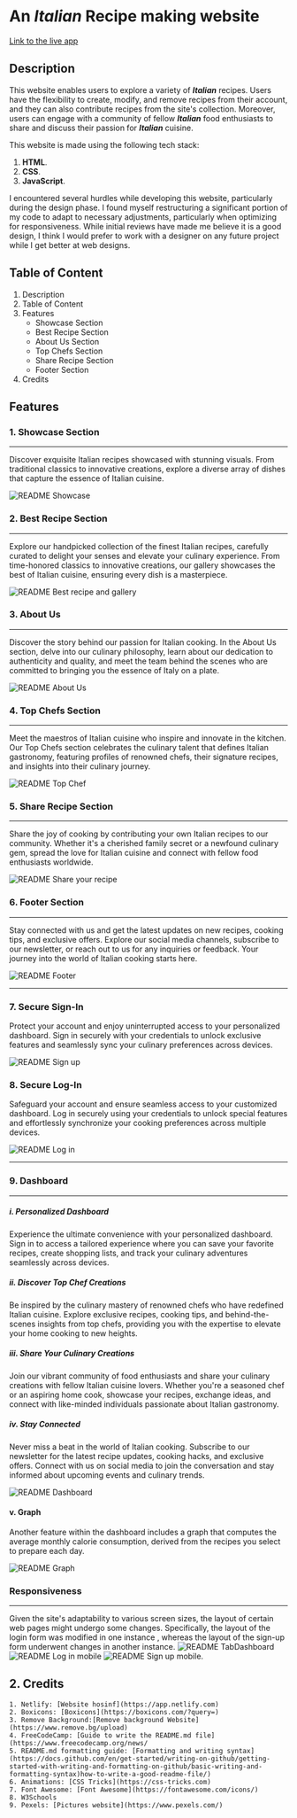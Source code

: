 # An ***Italian*** Recipe making website
[Link to the live app](https://holorunshogo-italian-recipes.netlify.app/)

## Description
This website enables users to explore a variety of ***Italian*** recipes. Users have the flexibility to create, modify, and remove recipes from their account, and they can also contribute recipes from the site's collection. Moreover, users can engage with a community of fellow ***Italian*** food enthusiasts to share and discuss their passion for ***Italian*** cuisine.

This website is made using the following tech stack:
  1. **HTML**.
  2. **CSS**.
  3. **JavaScript**.

I encountered several hurdles while developing this website, particularly during the design phase. I found myself restructuring a significant portion of my code to adapt to necessary adjustments, particularly when optimizing for responsiveness. While initial reviews have made me believe it is a good design, I think I would prefer to work with a designer on any future project while I get better at web designs.

<!-- I would like to make all form and input fields to submit and be functional. And also, make the subscribe button prompt a modal of a form to subscribe to newsletters.  -->

## Table of Content
1. Description
2. Table of Content
3. Features
    + Showcase Section
    + Best Recipe Section
    + About Us Section
    + Top Chefs Section
    + Share Recipe Section
    + Footer Section
4. Credits


## Features

### 1. Showcase Section
---
Discover exquisite Italian recipes showcased with stunning visuals. From traditional classics to innovative creations, explore a diverse array of dishes that capture the essence of Italian cuisine.

![README Showcase](https://github.com/Olorunshogo/Italian-recipes/assets/134854296/a295002d-737b-483c-841c-906d42ed4a6b)

### 2. Best Recipe Section
---
Explore our handpicked collection of the finest Italian recipes, carefully curated to delight your senses and elevate your culinary experience. From time-honored classics to innovative creations, our gallery showcases the best of Italian cuisine, ensuring every dish is a masterpiece.

![README Best recipe and gallery](https://github.com/Olorunshogo/Italian-recipes/assets/134854296/c1d5ec39-dab2-4f50-be46-c9e3ff99600d)

### 3. About Us 
---
Discover the story behind our passion for Italian cooking. In the About Us section, delve into our culinary philosophy, learn about our dedication to authenticity and quality, and meet the team behind the scenes who are committed to bringing you the essence of Italy on a plate.

![README About Us](https://github.com/Olorunshogo/Italian-recipes/assets/134854296/2adb698d-c29e-4882-940f-87db1d4973c3)

### 4. Top Chefs Section
---
Meet the maestros of Italian cuisine who inspire and innovate in the kitchen. Our Top Chefs section celebrates the culinary talent that defines Italian gastronomy, featuring profiles of renowned chefs, their signature recipes, and insights into their culinary journey.

![README Top Chef](https://github.com/Olorunshogo/Italian-recipes/assets/134854296/9c14b399-366f-480b-a276-184dcab87e93)

### 5. Share Recipe Section
---
Share the joy of cooking by contributing your own Italian recipes to our community. Whether it's a cherished family secret or a newfound culinary gem, spread the love for Italian cuisine and connect with fellow food enthusiasts worldwide.

![README Share your recipe](https://github.com/Olorunshogo/Italian-recipes/assets/134854296/8898103a-3723-4e68-ba30-e5987f0929d6)

### 6. Footer Section
---
Stay connected with us and get the latest updates on new recipes, cooking tips, and exclusive offers. Explore our social media channels, subscribe to our newsletter, or reach out to us for any inquiries or feedback. Your journey into the world of Italian cooking starts here.

![README Footer](https://github.com/Olorunshogo/Italian-recipes/assets/134854296/38d8d45c-9dfd-4a20-ab7d-6fe16db6a820)

---

### 7. Secure Sign-In
Protect your account and enjoy uninterrupted access to your personalized dashboard. Sign in securely with your credentials to unlock exclusive features and seamlessly sync your culinary preferences across devices.

![README Sign up](https://github.com/Olorunshogo/Italian-recipes/assets/134854296/622f5a5e-17e3-464e-b05f-1f3576502f8e)

### 8. Secure Log-In
Safeguard your account and ensure seamless access to your customized dashboard. Log in securely using your credentials to unlock special features and effortlessly synchronize your cooking preferences across multiple devices.

![README Log in](https://github.com/Olorunshogo/Italian-recipes/assets/134854296/4f91e6d8-d816-4c03-a60c-321107d68a09)

<!-- The three hyphen (---) underlines the header -->
---

### 9. Dashboard
---

##### i. Personalized Dashboard
Experience the ultimate convenience with your personalized dashboard. Sign in to access a tailored experience where you can save your favorite recipes, create shopping lists, and track your culinary adventures seamlessly across devices.

##### ii. Discover Top Chef Creations
Be inspired by the culinary mastery of renowned chefs who have redefined Italian cuisine. Explore exclusive recipes, cooking tips, and behind-the-scenes insights from top chefs, providing you with the expertise to elevate your home cooking to new heights.

##### iii. Share Your Culinary Creations
Join our vibrant community of food enthusiasts and share your culinary creations with fellow Italian cuisine lovers. Whether you're a seasoned chef or an aspiring home cook, showcase your recipes, exchange ideas, and connect with like-minded individuals passionate about Italian gastronomy.

##### iv. Stay Connected
Never miss a beat in the world of Italian cooking. Subscribe to our newsletter for the latest recipe updates, cooking hacks, and exclusive offers. Connect with us on social media to join the conversation and stay informed about upcoming events and culinary trends.

![README Dashboard](https://github.com/Olorunshogo/Italian-recipes/assets/134854296/f7be550b-f61c-47af-a2ae-1dcd0219472b)

#### v. Graph
Another feature within the dashboard includes a graph that computes the average monthly calorie consumption, derived from the recipes you select to prepare each day.

![README Graph](https://github.com/Olorunshogo/Italian-recipes/assets/134854296/bd090938-4fdc-4022-bdee-e9d2cba2d9e9)

### Responsiveness
---
Given the site's adaptability to various screen sizes, the layout of certain web pages might undergo some changes. Specifically, the layout of the login form was modified in one instance , 
whereas the layout of the sign-up form underwent changes in another instance.
![README TabDashboard](https://github.com/Olorunshogo/Italian-recipes/assets/134854296/e7047050-62e7-4ed3-8113-66ae945dab53)
![README Log in mobile](https://github.com/Olorunshogo/Italian-recipes/assets/134854296/9a8b6e03-9c78-451d-92fb-3794b8902b25)
 ![README Sign up mobile](https://github.com/Olorunshogo/Italian-recipes/assets/134854296/c9880504-4f0e-4f9f-893e-cf4203642d5e).

## 2. Credits
    1. Netlify: [Website hosinf](https://app.netlify.com)
    2. Boxicons: [Boxicons](https://boxicons.com/?query=)
    3. Remove Background:[Remove background Website](https://www.remove.bg/upload)
    4. FreeCodeCamp: [Guide to write the README.md file](https://www.freecodecamp.org/news/
    5. README.md formatting guide: [Formatting and writing syntax](https://docs.github.com/en/get-started/writing-on-github/getting-started-with-writing-and-formatting-on-github/basic-writing-and-formatting-syntax)how-to-write-a-good-readme-file/)
    6. Animations: [CSS Tricks](https://css-tricks.com)
    7. Font Awesome: [Font Awesome](https://fontawesome.com/icons/)
    8. W3Schools
    9. Pexels: [Pictures website](https://www.pexels.com/)



